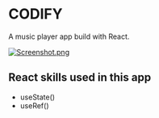 # CODIFY

A music player app build with React.

[![Screenshot.png](https://i.postimg.cc/dVP2qQ68/Screenshot.png)](https://postimg.cc/rKj0jkvm)

## React skills used in this app

- useState()
- useRef()
